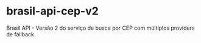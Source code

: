 # brasil-api-cep-v2
Brasil API - Versão 2 do serviço de busca por CEP com múltiplos providers de fallback.
